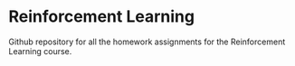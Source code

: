 # Reinforcement Learning
Github repository for all the homework assignments for the Reinforcement Learning course.
